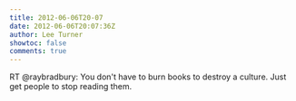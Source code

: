 ```yaml
---
title: 2012-06-06T20-07
date: 2012-06-06T20:07:36Z
author: Lee Turner
showtoc: false
comments: true
---
```


RT @raybradbury: You don't have to burn books to destroy a culture. Just get people to stop reading them.

